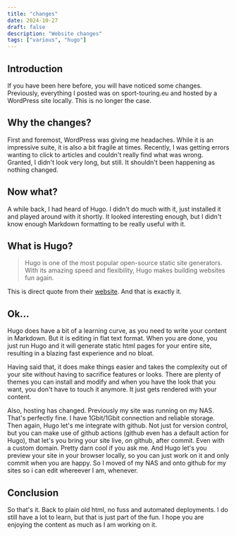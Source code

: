 ```yaml
---
title: "changes"
date: 2024-10-27
draft: false
description: "Website changes"
tags: ["various", "hugo"]
---
```

## Introduction
If you have been here before, you will have noticed some changes. Previously, everything I posted was on sport-touring.eu and hosted by a WordPress site locally. This is no longer the case.

## Why the changes?
First and foremost, WordPress was giving me headaches. While it is an impressive suite, it is also a bit fragile at times. Recently, I was getting errors wanting to click to articles and couldn't really find what was wrong. Granted, I didn't look very long, but still. It shouldn't been happening as nothing changed.

## Now what?
A while back, I had heard of Hugo. I didn't do much with it, just installed it and played around with it shortly. It looked interesting enough, but I didn't know enough Markdown formatting to be really useful with it.

## What is Hugo?
>Hugo is one of the most popular open-source static site generators. With its amazing speed and flexibility, Hugo makes building websites fun again.

This is direct quote from their [website](https://gohugo.io/). And that is exactly it. 

## Ok...
Hugo does have a bit of a learning curve, as you need to write your content in Markdown. But it is editing in flat text format. When you are done, you just run Hugo and it will generate static html pages for your entire site, resulting in a blazing fast experience and no bloat.

Having said that, it does make things easier and takes the complexity out of your site without having to sacrifice features or looks. There are plenty of themes you can install and modify and when you have the look that you want, you don't have to touch it anymore. It just gets rendered with your content.

Also, hosting has changed. Previously my site was running on my NAS. That's perfectly fine. I have 1Gbit/1Gbit connection and reliable storage. Then again, Hugo let's me integrate with github. Not just for version control, but you can make use of github actions (github even has a default action for Hugo), that let's you bring your site live, on github, after commit. Even with a custom domain. Pretty darn cool if you ask me. And Hugo let's you preview your site in your browser locally, so you can just work on it and only commit when you are happy. So I moved of my NAS and onto github for my sites so i can edit whereever I am, whenever.

## Conclusion
So that's it. Back to plain old html, no fuss and automated deployments. I do still have a lot to learn, but that is just part of the fun. I hope you are enjoying the content as much as I am working on it.
